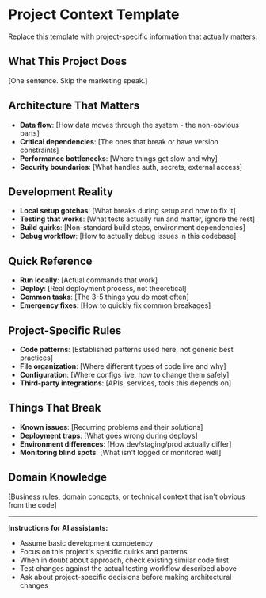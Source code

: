 # Project Context Template

Replace this template with project-specific information that actually matters:

## What This Project Does
[One sentence. Skip the marketing speak.]

## Architecture That Matters
- **Data flow**: [How data moves through the system - the non-obvious parts]
- **Critical dependencies**: [The ones that break or have version constraints]
- **Performance bottlenecks**: [Where things get slow and why]
- **Security boundaries**: [What handles auth, secrets, external access]

## Development Reality
- **Local setup gotchas**: [What breaks during setup and how to fix it]
- **Testing that works**: [What tests actually run and matter, ignore the rest]
- **Build quirks**: [Non-standard build steps, environment dependencies]
- **Debug workflow**: [How to actually debug issues in this codebase]

## Quick Reference
- **Run locally**: [Actual commands that work]
- **Deploy**: [Real deployment process, not theoretical]
- **Common tasks**: [The 3-5 things you do most often]
- **Emergency fixes**: [How to quickly fix common breakages]

## Project-Specific Rules
- **Code patterns**: [Established patterns used here, not generic best practices]
- **File organization**: [Where different types of code live and why]
- **Configuration**: [Where configs live, how to change them safely]
- **Third-party integrations**: [APIs, services, tools this depends on]

## Things That Break
- **Known issues**: [Recurring problems and their solutions]
- **Deployment traps**: [What goes wrong during deploys]
- **Environment differences**: [How dev/staging/prod actually differ]
- **Monitoring blind spots**: [What isn't logged or monitored well]

## Domain Knowledge
[Business rules, domain concepts, or technical context that isn't obvious from the code]

---

**Instructions for AI assistants:**
- Assume basic development competency
- Focus on this project's specific quirks and patterns
- When in doubt about approach, check existing similar code first
- Test changes against the actual testing workflow described above
- Ask about project-specific decisions before making architectural changes

